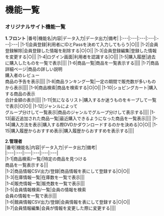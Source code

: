# 機能一覧 
### オリジナルサイト機能一覧 
**1.フロント** 
|番号|機能名|内容|データ入力|データ出力|備考| 
|:---|:---|:---|:---|:---|:---| 
|1-1|会員登録|利用者にIDとPassを決めて入力してもらう|○||| 
|1-2|会員登録解除|会員登録した情報を削除する|○|○|| 
|1-3|会員登録編集|登録した情報を変更する|○||| 
|1-4|ログイン画面|利用者を認識する|○||| 
|1-5|購入履歴|過去に購入したものを一覧で表示|||| 
|1-6|商品一覧|商品を一覧表示する|||| 
|1-7|商品詳細ページ|商品の詳しい説明<br>購入者のレビュー<br>商品の予告を表示|||| 
|1-8|商品ランキング一覧|一定の期間で販売数が多いものから表示|||| 
|1-9|商品検索|商品を検索する|○|○|| 
|1-10|ショピングカート|購入する商品の表示<br>合計金額の表示|||| 
|1-11|気になるリスト|購入するか迷うものをキープして一覧で表示|○|○|| 
|1-12|ジャンルによって<br>グループ分けして一覧表示|商品のジャンルでグループ分けして表示する|||| 
|1-13|最近追加された商品一覧|最近購入できるようになった商品を一覧表示|||| 
|1-14|購入方法を表示|購入する際DVDかダウンロードするのかを決める|○|○|| 
|1-15|購入履歴からおすすめ表示|購入履歴からおすすめを表示する|||| 

**2.管理者**  
|番号|機能名|内容|データ入力|データ出力|備考|  
|:---|:---|:---|:---|:---|:---|  
|1-1|商品検索/一覧/|特定の商品を見つける<br>商品を一覧表示する|||  
|1-2|商品情報CSV出力/登録|商品情報を表にして登録する|○|○||  
|1-3|在庫情報一覧|在庫数を一覧で表示|||  
|1-4|販売情報一覧|販売数を一覧で表示|||  
|1-5|会員情報検索/一覧|会員の情報を検索<br>会員の情報を一覧で表示|||  
|1-6|館員情報CSV出力/登録|会員情報を表にして登録する|○|○||  
|1-7|会員情報編集|会員が情報を変更した際に変更する||||  
